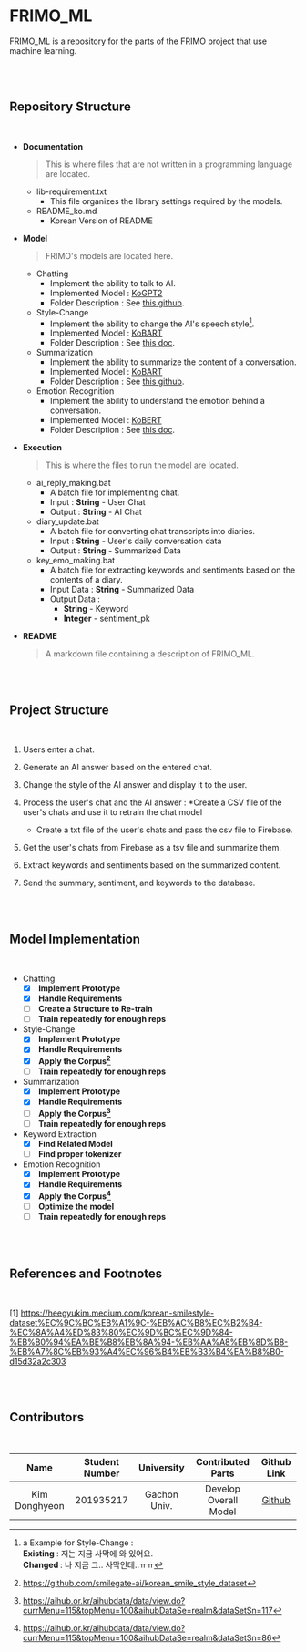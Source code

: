 # FRIMO_ML

FRIMO_ML is a repository for the parts of the FRIMO project that use machine learning.

<br> <br>

## <b> Repository Structure </b>

<br>

* <b> Documentation </b>
    > This is where files that are not written in a programming language are located.
    * lib-requirement.txt
        * This file organizes the library settings required by the models.
    * README_ko.md
        * Korean Version of README
* <b> Model </b>
    > FRIMO's models are located here.
    * Chatting
        * Implement the ability to talk to AI.
        * Implemented Model : [KoGPT2](https://github.com/SKT-AI/KoGPT2)
        * Folder Description : See [this github](https://github.com/haven-jeon/KoGPT2-chatbot).
    * Style-Change
        * Implement the ability to change the AI's speech style[^1].
        * Implemented Model : [KoBART](https://github.com/SKT-AI/KoBART)
        * Folder Description : See [this doc]().
    * Summarization
        * Implement the ability to summarize the content of a conversation.
        * Implemented Model : [KoBART](https://github.com/SKT-AI/KoBART)
        * Folder Description : See [this github](https://github.com/seujung/KoBART-summarization).
    * Emotion Recognition
        * Implement the ability to understand the emotion behind a conversation.
        * Implemented Model : [KoBERT]()
        * Folder Description : See [this doc]().

* <b> Execution </b>
    > This is where the files to run the model are located.
    * ai_reply_making.bat
        * A batch file for implementing chat.
        * Input : <b>String</b> - User Chat
        * Output : <b>String</b> - AI Chat
    * diary_update.bat
        * A batch file for converting chat transcripts into diaries.
        * Input : <b>String</b> - User's daily conversation data
        * Output : <b>String</b> - Summarized Data
    * key_emo_making.bat
        * A batch file for extracting keywords and sentiments based on the contents of a diary.
        * Input Data : <b>String</b> - Summarized Data
        * Output Data : 
            * <b>String</b> - Keyword
            * <b>Integer</b> - sentiment_pk

* <b> README </b>
    > A markdown file containing a description of FRIMO_ML.

<br> <br>

## <b> Project Structure </b>

<br>

1. Users enter a chat.

2. Generate an AI answer based on the entered chat.

3. Change the style of the AI answer and display it to the user.

4. Process the user's chat and the AI answer :
    *Create a CSV file of the user's chats and use it to retrain the chat model
    * Create a txt file of the user's chats and pass the csv file to Firebase.

5. Get the user's chats from Firebase as a tsv file and summarize them.

6. Extract keywords and sentiments based on the summarized content.

7. Send the summary, sentiment, and keywords to the database.

<br> <br>

## <b> Model Implementation </b>

<br>

* Chatting
    * [X] <b> Implement Prototype </b>
    * [X] <b> Handle Requirements </b>
    * [ ] <b> Create a Structure to Re-train </b>
    * [ ] <b> Train repeatedly for enough reps </b>
    
* Style-Change
    * [X] <b> Implement Prototype </b>
    * [X] <b> Handle Requirements </b>
    * [X] <b> Apply the Corpus[^2] </b>
    * [ ] <b> Train repeatedly for enough reps </b>
    
* Summarization
    * [X] <b> Implement Prototype </b>
    * [X] <b> Handle Requirements </b>
    * [ ] <b> Apply the Corpus[^3] </b>
    * [ ] <b> Train repeatedly for enough reps </b>
    
* Keyword Extraction
    * [X] <b> Find Related Model</b>
    * [ ] <b> Find proper tokenizer </b>
    
* Emotion Recognition
    * [X] <b> Implement Prototype </b>
    * [X] <b> Handle Requirements </b>
    * [X] <b> Apply the Corpus[^4] </b>
    * [ ] <b> Optimize the model </b>
    * [ ] <b> Train repeatedly for enough reps </b>

<br> <br>

## <b> References and Footnotes </b>

<br>

[1] https://heegyukim.medium.com/korean-smilestyle-dataset%EC%9C%BC%EB%A1%9C-%EB%AC%B8%EC%B2%B4-%EC%8A%A4%ED%83%80%EC%9D%BC%EC%9D%84-%EB%B0%94%EA%BE%B8%EB%8A%94-%EB%AA%A8%EB%8D%B8-%EB%A7%8C%EB%93%A4%EC%96%B4%EB%B3%B4%EA%B8%B0-d15d32a2c303

[^1]: a Example for Style-Change : <br>
<b>Existing</b> : 저는 지금 사막에 와 있어요. <br>
<b>Changed </b> : 나 지금 그.. 사막인데..ㅠㅠ

[^2]: https://github.com/smilegate-ai/korean_smile_style_dataset

[^3]: https://aihub.or.kr/aihubdata/data/view.do?currMenu=115&topMenu=100&aihubDataSe=realm&dataSetSn=117

[^4]: https://aihub.or.kr/aihubdata/data/view.do?currMenu=115&topMenu=100&aihubDataSe=realm&dataSetSn=86

<br> <br>

## <b> Contributors </b>

<br>

| Name | Student Number | University | Contributed Parts | Github Link |
| :---: | :---: | :---: | :---: | :---: |
|Kim Donghyeon | 201935217 | Gachon Univ. | Develop Overall Model | [Github](https://github.com/eastlighting1) |


